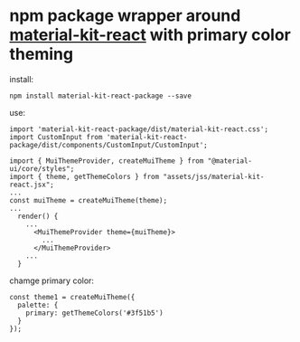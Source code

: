 # npm package wrapper around [material-kit-react](https://github.com/creativetimofficial/material-kit-react) with primary color theming

install:
````
npm install material-kit-react-package --save
````

use:
````
import 'material-kit-react-package/dist/material-kit-react.css';
import CustomInput from 'material-kit-react-package/dist/components/CustomInput/CustomInput';

import { MuiThemeProvider, createMuiTheme } from "@material-ui/core/styles";
import { theme, getThemeColors } from "assets/jss/material-kit-react.jsx";
...
const muiTheme = createMuiTheme(theme);
...
  render() {
    ...
      <MuiThemeProvider theme={muiTheme}>
        ...
      </MuiThemeProvider>
    ...
  }
````
chamge primary color:
````
const theme1 = createMuiTheme({
  palette: {
    primary: getThemeColors('#3f51b5')
  }
});

````
